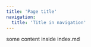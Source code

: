 ```yaml
---
title: 'Page title'
navigation:
  title: 'Title in navigation'
---
```


some content inside index.md
